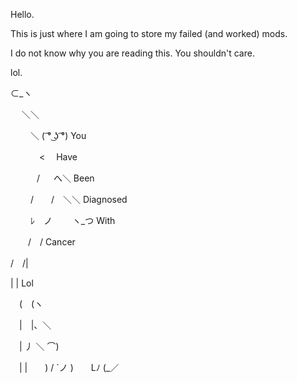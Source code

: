 Hello.


This is just where I am going to store my failed (and worked) mods.

I do not know why you are reading this. You shouldn't care.


lol.

⊂_ヽ

　 ＼＼
  
　　 ＼ ( ͡° ͜ʖ ͡°) You
   
　　　 <　       Have
    
　　　/ 　 へ＼  Been
   
　　 /　　/　＼＼ Diagnosed
   
　　 ﾚ　ノ　　 ヽ_つ With
   
　　/　/ Cancer
  
  /　/| 
  
  |     | Lol
  
　(　(ヽ
 
　|　|、＼
 
　| 丿 ＼ ⌒)
 
　| |　　) / 
`ノ )　　Lﾉ
(_／
